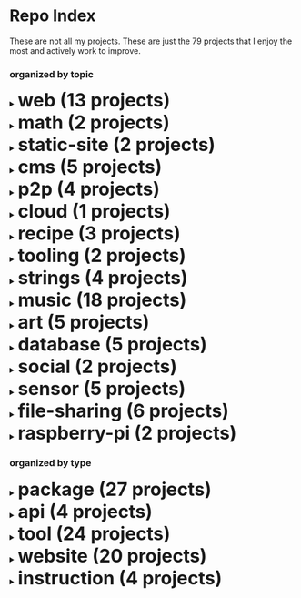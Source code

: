 
# Repo Index

These are not all my projects.
These are just the 79 projects that I enjoy the most and actively work to improve.

### organized by topic

<details><summary><strong style='font-size:2rem;'>web (13 projects)</strong></summary>

<h3>tool</h3><ul>

<li><a href='https://github.com/schollz/github-backup'>github-backup</a>: A python script to automatically backup all your Github repositories (python)</li>

<li><a href='https://github.com/schollz/linkcrawler'>linkcrawler</a>: Cross-platform persistent and distributed web crawler. (go)</li>

<li><a href='https://github.com/schollz/crawdad'>crawdad</a>: Cross-platform persistent and distributed web crawler. (go)</li>

<li><a href='https://github.com/schollz/readable'>readable</a>: Making web pages readable in a browser and in the command line . (go)</li>

<li><a href='https://github.com/schollz/websitechanges'>websitechanges</a>: Change detection with a simple Python script to email you whenever a website changes. (python)</li>

<li><a href='https://github.com/schollz/squirrel'>squirrel</a>: Like curl, or wget, but downloads directly go to a SQLite databse. (go)</li>

<li><a href='https://github.com/schollz/browsersync'>browsersync</a>: A simple live-reloading tool for developing HTML. (go)</li>

<li><a href='https://github.com/schollz/zget'>zget</a>: zget is a mashup of curl and wget with torrenting and better interop with Windows. (go)</li>

</ul><h3>package</h3><ul>

<li><a href='https://github.com/schollz/httpfileserver'>httpfileserver</a>: Wrapper for Golang http.FileServer that is faster (serving from memory) and uses less bandwidth (gzips when possible). (go)</li>

<li><a href='https://github.com/schollz/googleit'>googleit</a>: Get results from search engines. (go)</li>

<li><a href='https://github.com/schollz/basicwebsocket'>basicwebsocket</a>: Copy-and-paste friendly practical implementation of websockets for Go. (go)</li>

<li><a href='https://github.com/schollz/getlinks'>getlinks</a>: A simple Go library to get all the links from an HTML page. (go)</li>

<li><a href='https://github.com/schollz/httppool'>httppool</a>: A simple way to spawn a pool of web clients. (go)</li>

</ul>

</details>
<details><summary><strong style='font-size:2rem;'>math (2 projects)</strong></summary>

<h3>package</h3><ul>

<li><a href='https://github.com/schollz/pake'>pake</a>: PAKE library for generating a strong secret between parties over an insecure channel. (go)</li>

</ul><h3>tool</h3><ul>

<li><a href='https://github.com/schollz/sundial'>sundial</a>: C program to get the next time of the sunset and sunrise. (c)</li>

</ul>

</details>
<details><summary><strong style='font-size:2rem;'>static-site (2 projects)</strong></summary>

<h3>package</h3><ul>

<li><a href='https://github.com/schollz/onetwothree'>onetwothree</a>: A responsive and minimalist theme for Hugo. (css)</li>

</ul><h3>tool</h3><ul>

<li><a href='https://github.com/schollz/markdown2tufte'>markdown2tufte</a>: Process markdown into a nice Tufte-like website (css)</li>

</ul>

</details>
<details><summary><strong style='font-size:2rem;'>cms (5 projects)</strong></summary>

<h3>website</h3><ul>

<li><a href='https://github.com/schollz/rwtxt'>rwtxt</a>: A minimalist cms that allows easy writing and reading. (go)</li>

<li><a href='https://github.com/schollz/i.rwtxt'>i.rwtxt</a>: A version of rwtxt that stays encrypted on disk. (go)</li>

<li><a href='https://github.com/schollz/cowyo'>cowyo</a>: A cms for single pages that can be encrypted and self-destructed. (go)</li>

<li><a href='https://github.com/schollz/offlinenotepad'>offlinenotepad</a>: An off-line first, secure, private notepad. (go)</li>

<li><a href='https://github.com/schollz/anonfiction'>anonfiction</a>: A CMS for reading and writing stories in a online magazine format. (go)</li>

</ul>

</details>
<details><summary><strong style='font-size:2rem;'>p2p (4 projects)</strong></summary>

<h3>package</h3><ul>

<li><a href='https://github.com/schollz/peerdiscovery'>peerdiscovery</a>: A Go library that allows cross-platform local peer discovery using UDP multicast. (go)</li>

</ul><h3>api</h3><ul>

<li><a href='https://github.com/schollz/duct'>duct</a>: A simple server to connect any input to another output. (go)</li>

<li><a href='https://github.com/schollz/ipfs-multigateway'>ipfs-multigateway</a>: An IPFS gateway that uses all the other gateways to make it go as fast as possible. (go)</li>

</ul><h3>tool</h3><ul>

<li><a href='https://github.com/schollz/ipfs-connect'>ipfs-connect</a>: Easily connect two computers in the IPFS. (go)</li>

</ul>

</details>
<details><summary><strong style='font-size:2rem;'>cloud (1 projects)</strong></summary>

<h3>api</h3><ul>

<li><a href='https://github.com/schollz/faas'>faas</a>: A function-as-a-service that can make any Go function, anywhere, into an API. (go)</li>

</ul>

</details>
<details><summary><strong style='font-size:2rem;'>recipe (3 projects)</strong></summary>

<h3>package</h3><ul>

<li><a href='https://github.com/schollz/ingredients'>ingredients</a>: Extract recipe ingredients from any recipe website on the internet. (go)</li>

<li><a href='https://github.com/schollz/instructions'>instructions</a>: Easily capture recipe instructions from any website. (go)</li>

</ul><h3>website</h3><ul>

<li><a href='https://github.com/schollz/recursive-recipes'>recursive-recipes</a>: Visualize the recursive nature of recipes. (go)</li>

</ul>

</details>
<details><summary><strong style='font-size:2rem;'>tooling (2 projects)</strong></summary>

<h3>package</h3><ul>

<li><a href='https://github.com/schollz/logger'>logger</a>: Simplistic, opinionated logging for Golang. (go)</li>

<li><a href='https://github.com/schollz/golock'>golock</a>: Very simple file locking with optional timeouts. (go)</li>

</ul>

</details>
<details><summary><strong style='font-size:2rem;'>strings (4 projects)</strong></summary>

<h3>package</h3><ul>

<li><a href='https://github.com/schollz/closestmatch'>closestmatch</a>: A Go library that does fuzzy matching on a set of strings. (go)</li>

<li><a href='https://github.com/schollz/pluck'>pluck</a>: A Go library to do regex-like searching on strings. (go)</li>

<li><a href='https://github.com/schollz/utfdecode'>utfdecode</a>: A simple library to decode a string that contains escaped UTF-16/32 characters into unescaped UTF-16. (go)</li>

<li><a href='https://github.com/schollz/documentsimilarity'>documentsimilarity</a>: Compute document similarity using simple methods. (go)</li>

</ul>

</details>
<details><summary><strong style='font-size:2rem;'>music (18 projects)</strong></summary>

<h3>tool</h3><ul>

<li><a href='https://github.com/schollz/PIanoAI'>PIanoAI</a>: A real-time piano playing AI. (go)</li>

<li><a href='https://github.com/schollz/playlistfromsong'>playlistfromsong</a>: A program that generates an offline playlist from a single song. (python)</li>

<li><a href='https://github.com/schollz/spotifydownload'>spotifydownload</a>: A dependency-free Spotify playlist downloader. (go)</li>

<li><a href='https://github.com/schollz/miti'>miti</a>: miti is a musical instrument textual interface. Basically, its MIDI, but with human-readable text. (go)</li>

<li><a href='https://github.com/schollz/BandGenerator'>BandGenerator</a>: Band-name generator, one of my first programs ever written. (java)</li>

<li><a href='https://github.com/schollz/midi2cv'>midi2cv</a>: Use a Raspberry Pi and Python script to automatically tune and convert MIDI to CV. (python)</li>

</ul><h3>package</h3><ul>

<li><a href='https://github.com/schollz/getsong'>getsong</a>: Download any song mp3 with no dependencies except ffmpeg. (go)</li>

<li><a href='https://github.com/schollz/logue'>logue</a>: A collection of Korg logue patches for the NTS-1 (or possibly minilogue XD). (c)</li>

<li><a href='https://github.com/schollz/blndr'>blndr</a>: A quantized delay for monomes norns. (lua)</li>

<li><a href='https://github.com/schollz/clcks'>clcks</a>: A quantized repeater for monomes norns. (lua)</li>

<li><a href='https://github.com/schollz/oooooo'>oooooo</a>: Set of digital tape loops monomes norns. (lua)</li>

<li><a href='https://github.com/schollz/barcode'>barcode</a>: A six-voice varispeed looper for monomes norns. (lua)</li>

</ul><h3>website</h3><ul>

<li><a href='https://github.com/schollz/teoperator'>teoperator</a>: Make OP-1 and OP-Z drum and synth patches from any sound. (go)</li>

<li><a href='https://github.com/schollz/midi2midi'>midi2midi</a>: Use Chrome to connect two MIDI devices using <100 lines of Javascript. (javascript)</li>

<li><a href='https://github.com/schollz/carp'>carp</a>: Browser-based Korg NTS-1 chord arpeggiator (carp) sequencer. (javascript)</li>

<li><a href='https://github.com/schollz/chords'>chords</a>: Chord-progression discovery tool. (javascript)</li>

</ul><h3>instruction</h3><ul>

<li><a href='https://github.com/schollz/heartbpm'>heartbpm</a>: Instructions for creating a system of controlling electronic instruments with heart rate. (go)</li>

<li><a href='https://github.com/schollz/tape-synth'>tape-synth</a>: Instructions to create a cassette synthesizer. (go)</li>

</ul>

</details>
<details><summary><strong style='font-size:2rem;'>art (5 projects)</strong></summary>

<h3>website</h3><ul>

<li><a href='https://github.com/schollz/poetry-generator'>poetry-generator</a>: A poetry generating AI. (python)</li>

<li><a href='https://github.com/schollz/quotation-explorer'>quotation-explorer</a>: Explore and search over 120,000 quotations, with the click of a mouse . (go)</li>

<li><a href='https://github.com/schollz/topscience'>topscience</a>: Markov-chain generation of science article names. (go)</li>

<li><a href='https://github.com/schollz/painthex'>painthex</a>: A collection of scripts to turn a set of physical paints into hexadecimal color codes. (go)</li>

<li><a href='https://github.com/schollz/colorfade'>colorfade</a>: Fade screens between colors in sync. (javascript)</li>

</ul>

</details>
<details><summary><strong style='font-size:2rem;'>database (5 projects)</strong></summary>

<h3>api</h3><ul>

<li><a href='https://github.com/schollz/boltdb-server'>boltdb-server</a>: Server and Go package for connecting to BoltDB databases. (go)</li>

</ul><h3>package</h3><ul>

<li><a href='https://github.com/schollz/jsonstore'>jsonstore</a>: Simple thread-safe in-memory JSON key-store with persistent backend. (go)</li>

<li><a href='https://github.com/schollz/sqlite3dump'>sqlite3dump</a>: A Golang library for dumping SQL text from sqlite. (go)</li>

<li><a href='https://github.com/schollz/fbdb'>fbdb</a>: File based database, a keystore based on sqlite. (go)</li>

<li><a href='https://github.com/schollz/boltstore'>boltstore</a>: A simple keystore written around Bolt. (go)</li>

</ul>

</details>
<details><summary><strong style='font-size:2rem;'>social (2 projects)</strong></summary>

<h3>website</h3><ul>

<li><a href='https://github.com/schollz/snaptext'>snaptext</a>: A simple webapp to send and receive self-destructing messages in real-time. (go)</li>

<li><a href='https://github.com/schollz/kiki'>kiki</a>: An experimental social network that works offline. (go)</li>

</ul>

</details>
<details><summary><strong style='font-size:2rem;'>sensor (5 projects)</strong></summary>

<h3>tool</h3><ul>

<li><a href='https://github.com/schollz/howmanypeoplearearound'>howmanypeoplearearound</a>: A python package to count the number of people around you by monitoring wifi signals (python)</li>

<li><a href='https://github.com/schollz/find3-cli-scanner'>find3-cli-scanner</a>: A command-line scanner that supports Bluetooth and WiFi. (go)</li>

<li><a href='https://github.com/schollz/find3-android-scanner'>find3-android-scanner</a>: An android app that scans Bluetooth and WiFi for FIND3. (java)</li>

</ul><h3>website</h3><ul>

<li><a href='https://github.com/schollz/find3'>find3</a>: A framework for high-precision indoor positioniing based on wifi and bluetooth signals. (go)</li>

</ul><h3>package</h3><ul>

<li><a href='https://github.com/schollz/wifiscan'>wifiscan</a>: A platform-independent WiFi scanning library for getting BSSID + RSSI. (go)</li>

</ul>

</details>
<details><summary><strong style='font-size:2rem;'>file-sharing (6 projects)</strong></summary>

<h3>tool</h3><ul>

<li><a href='https://github.com/schollz/croc'>croc</a>: A program for easily and securely transfering files between any two computers. (go)</li>

<li><a href='https://github.com/schollz/cowyodel'>cowyodel</a>: Easily move things between computers with a code phrase and cowyo.com. (go)</li>

<li><a href='https://github.com/schollz/syncdir'>syncdir</a>: A program to automatically discover peers and synchronize a folder. (go)</li>

<li><a href='https://github.com/schollz/qrgen'>qrgen</a>: Generate a QR code in ther terminal from stdin. (go)</li>

</ul><h3>website</h3><ul>

<li><a href='https://github.com/schollz/hostyoself'>hostyoself</a>: A website that allows you to share files directly from your browser. (go)</li>

<li><a href='https://github.com/schollz/share'>share</a>: Simple file sharing from the browser and the command-line. (go)</li>

</ul>

</details>
<details><summary><strong style='font-size:2rem;'>raspberry-pi (2 projects)</strong></summary>

<h3>instruction</h3><ul>

<li><a href='https://github.com/schollz/raspberry-pi-turnkey'>raspberry-pi-turnkey</a>: Instructions for adding a wifi hotspot to a Raspberry Pi to connected to any wifi network. (python)</li>

<li><a href='https://github.com/schollz/chickencam'>chickencam</a>: Instructions to build a Raspberry Pi powered chicken cam. (go)</li>

</ul>

</details>

### organized by type

<details><summary><strong style='font-size:2rem;'>package (27 projects)</strong></summary>

<ul>

<li><a href='https://github.com/schollz/peerdiscovery'>peerdiscovery</a>: A Go library that allows cross-platform local peer discovery using UDP multicast. (go)</li>

<li><a href='https://github.com/schollz/closestmatch'>closestmatch</a>: A Go library that does fuzzy matching on a set of strings. (go)</li>

<li><a href='https://github.com/schollz/pluck'>pluck</a>: A Go library to do regex-like searching on strings. (go)</li>

<li><a href='https://github.com/schollz/jsonstore'>jsonstore</a>: Simple thread-safe in-memory JSON key-store with persistent backend. (go)</li>

<li><a href='https://github.com/schollz/getsong'>getsong</a>: Download any song mp3 with no dependencies except ffmpeg. (go)</li>

<li><a href='https://github.com/schollz/pake'>pake</a>: PAKE library for generating a strong secret between parties over an insecure channel. (go)</li>

<li><a href='https://github.com/schollz/onetwothree'>onetwothree</a>: A responsive and minimalist theme for Hugo. (css)</li>

<li><a href='https://github.com/schollz/ingredients'>ingredients</a>: Extract recipe ingredients from any recipe website on the internet. (go)</li>

<li><a href='https://github.com/schollz/httpfileserver'>httpfileserver</a>: Wrapper for Golang http.FileServer that is faster (serving from memory) and uses less bandwidth (gzips when possible). (go)</li>

<li><a href='https://github.com/schollz/wifiscan'>wifiscan</a>: A platform-independent WiFi scanning library for getting BSSID + RSSI. (go)</li>

<li><a href='https://github.com/schollz/sqlite3dump'>sqlite3dump</a>: A Golang library for dumping SQL text from sqlite. (go)</li>

<li><a href='https://github.com/schollz/logger'>logger</a>: Simplistic, opinionated logging for Golang. (go)</li>

<li><a href='https://github.com/schollz/golock'>golock</a>: Very simple file locking with optional timeouts. (go)</li>

<li><a href='https://github.com/schollz/googleit'>googleit</a>: Get results from search engines. (go)</li>

<li><a href='https://github.com/schollz/basicwebsocket'>basicwebsocket</a>: Copy-and-paste friendly practical implementation of websockets for Go. (go)</li>

<li><a href='https://github.com/schollz/fbdb'>fbdb</a>: File based database, a keystore based on sqlite. (go)</li>

<li><a href='https://github.com/schollz/instructions'>instructions</a>: Easily capture recipe instructions from any website. (go)</li>

<li><a href='https://github.com/schollz/logue'>logue</a>: A collection of Korg logue patches for the NTS-1 (or possibly minilogue XD). (c)</li>

<li><a href='https://github.com/schollz/utfdecode'>utfdecode</a>: A simple library to decode a string that contains escaped UTF-16/32 characters into unescaped UTF-16. (go)</li>

<li><a href='https://github.com/schollz/getlinks'>getlinks</a>: A simple Go library to get all the links from an HTML page. (go)</li>

<li><a href='https://github.com/schollz/httppool'>httppool</a>: A simple way to spawn a pool of web clients. (go)</li>

<li><a href='https://github.com/schollz/documentsimilarity'>documentsimilarity</a>: Compute document similarity using simple methods. (go)</li>

<li><a href='https://github.com/schollz/boltstore'>boltstore</a>: A simple keystore written around Bolt. (go)</li>

<li><a href='https://github.com/schollz/blndr'>blndr</a>: A quantized delay for monomes norns. (lua)</li>

<li><a href='https://github.com/schollz/clcks'>clcks</a>: A quantized repeater for monomes norns. (lua)</li>

<li><a href='https://github.com/schollz/oooooo'>oooooo</a>: Set of digital tape loops monomes norns. (lua)</li>

<li><a href='https://github.com/schollz/barcode'>barcode</a>: A six-voice varispeed looper for monomes norns. (lua)</li>

</ul>

</details>
<details><summary><strong style='font-size:2rem;'>api (4 projects)</strong></summary>

<ul>

<li><a href='https://github.com/schollz/faas'>faas</a>: A function-as-a-service that can make any Go function, anywhere, into an API. (go)</li>

<li><a href='https://github.com/schollz/duct'>duct</a>: A simple server to connect any input to another output. (go)</li>

<li><a href='https://github.com/schollz/boltdb-server'>boltdb-server</a>: Server and Go package for connecting to BoltDB databases. (go)</li>

<li><a href='https://github.com/schollz/ipfs-multigateway'>ipfs-multigateway</a>: An IPFS gateway that uses all the other gateways to make it go as fast as possible. (go)</li>

</ul>

</details>
<details><summary><strong style='font-size:2rem;'>tool (24 projects)</strong></summary>

<ul>

<li><a href='https://github.com/schollz/github-backup'>github-backup</a>: A python script to automatically backup all your Github repositories (python)</li>

<li><a href='https://github.com/schollz/howmanypeoplearearound'>howmanypeoplearearound</a>: A python package to count the number of people around you by monitoring wifi signals (python)</li>

<li><a href='https://github.com/schollz/croc'>croc</a>: A program for easily and securely transfering files between any two computers. (go)</li>

<li><a href='https://github.com/schollz/PIanoAI'>PIanoAI</a>: A real-time piano playing AI. (go)</li>

<li><a href='https://github.com/schollz/playlistfromsong'>playlistfromsong</a>: A program that generates an offline playlist from a single song. (python)</li>

<li><a href='https://github.com/schollz/spotifydownload'>spotifydownload</a>: A dependency-free Spotify playlist downloader. (go)</li>

<li><a href='https://github.com/schollz/linkcrawler'>linkcrawler</a>: Cross-platform persistent and distributed web crawler. (go)</li>

<li><a href='https://github.com/schollz/find3-cli-scanner'>find3-cli-scanner</a>: A command-line scanner that supports Bluetooth and WiFi. (go)</li>

<li><a href='https://github.com/schollz/find3-android-scanner'>find3-android-scanner</a>: An android app that scans Bluetooth and WiFi for FIND3. (java)</li>

<li><a href='https://github.com/schollz/cowyodel'>cowyodel</a>: Easily move things between computers with a code phrase and cowyo.com. (go)</li>

<li><a href='https://github.com/schollz/crawdad'>crawdad</a>: Cross-platform persistent and distributed web crawler. (go)</li>

<li><a href='https://github.com/schollz/miti'>miti</a>: miti is a musical instrument textual interface. Basically, its MIDI, but with human-readable text. (go)</li>

<li><a href='https://github.com/schollz/readable'>readable</a>: Making web pages readable in a browser and in the command line . (go)</li>

<li><a href='https://github.com/schollz/markdown2tufte'>markdown2tufte</a>: Process markdown into a nice Tufte-like website (css)</li>

<li><a href='https://github.com/schollz/websitechanges'>websitechanges</a>: Change detection with a simple Python script to email you whenever a website changes. (python)</li>

<li><a href='https://github.com/schollz/syncdir'>syncdir</a>: A program to automatically discover peers and synchronize a folder. (go)</li>

<li><a href='https://github.com/schollz/squirrel'>squirrel</a>: Like curl, or wget, but downloads directly go to a SQLite databse. (go)</li>

<li><a href='https://github.com/schollz/browsersync'>browsersync</a>: A simple live-reloading tool for developing HTML. (go)</li>

<li><a href='https://github.com/schollz/zget'>zget</a>: zget is a mashup of curl and wget with torrenting and better interop with Windows. (go)</li>

<li><a href='https://github.com/schollz/ipfs-connect'>ipfs-connect</a>: Easily connect two computers in the IPFS. (go)</li>

<li><a href='https://github.com/schollz/sundial'>sundial</a>: C program to get the next time of the sunset and sunrise. (c)</li>

<li><a href='https://github.com/schollz/qrgen'>qrgen</a>: Generate a QR code in ther terminal from stdin. (go)</li>

<li><a href='https://github.com/schollz/BandGenerator'>BandGenerator</a>: Band-name generator, one of my first programs ever written. (java)</li>

<li><a href='https://github.com/schollz/midi2cv'>midi2cv</a>: Use a Raspberry Pi and Python script to automatically tune and convert MIDI to CV. (python)</li>

</ul>

</details>
<details><summary><strong style='font-size:2rem;'>website (20 projects)</strong></summary>

<ul>

<li><a href='https://github.com/schollz/find3'>find3</a>: A framework for high-precision indoor positioniing based on wifi and bluetooth signals. (go)</li>

<li><a href='https://github.com/schollz/hostyoself'>hostyoself</a>: A website that allows you to share files directly from your browser. (go)</li>

<li><a href='https://github.com/schollz/rwtxt'>rwtxt</a>: A minimalist cms that allows easy writing and reading. (go)</li>

<li><a href='https://github.com/schollz/i.rwtxt'>i.rwtxt</a>: A version of rwtxt that stays encrypted on disk. (go)</li>

<li><a href='https://github.com/schollz/cowyo'>cowyo</a>: A cms for single pages that can be encrypted and self-destructed. (go)</li>

<li><a href='https://github.com/schollz/poetry-generator'>poetry-generator</a>: A poetry generating AI. (python)</li>

<li><a href='https://github.com/schollz/offlinenotepad'>offlinenotepad</a>: An off-line first, secure, private notepad. (go)</li>

<li><a href='https://github.com/schollz/recursive-recipes'>recursive-recipes</a>: Visualize the recursive nature of recipes. (go)</li>

<li><a href='https://github.com/schollz/share'>share</a>: Simple file sharing from the browser and the command-line. (go)</li>

<li><a href='https://github.com/schollz/teoperator'>teoperator</a>: Make OP-1 and OP-Z drum and synth patches from any sound. (go)</li>

<li><a href='https://github.com/schollz/snaptext'>snaptext</a>: A simple webapp to send and receive self-destructing messages in real-time. (go)</li>

<li><a href='https://github.com/schollz/kiki'>kiki</a>: An experimental social network that works offline. (go)</li>

<li><a href='https://github.com/schollz/quotation-explorer'>quotation-explorer</a>: Explore and search over 120,000 quotations, with the click of a mouse . (go)</li>

<li><a href='https://github.com/schollz/anonfiction'>anonfiction</a>: A CMS for reading and writing stories in a online magazine format. (go)</li>

<li><a href='https://github.com/schollz/midi2midi'>midi2midi</a>: Use Chrome to connect two MIDI devices using <100 lines of Javascript. (javascript)</li>

<li><a href='https://github.com/schollz/carp'>carp</a>: Browser-based Korg NTS-1 chord arpeggiator (carp) sequencer. (javascript)</li>

<li><a href='https://github.com/schollz/topscience'>topscience</a>: Markov-chain generation of science article names. (go)</li>

<li><a href='https://github.com/schollz/painthex'>painthex</a>: A collection of scripts to turn a set of physical paints into hexadecimal color codes. (go)</li>

<li><a href='https://github.com/schollz/chords'>chords</a>: Chord-progression discovery tool. (javascript)</li>

<li><a href='https://github.com/schollz/colorfade'>colorfade</a>: Fade screens between colors in sync. (javascript)</li>

</ul>

</details>
<details><summary><strong style='font-size:2rem;'>instruction (4 projects)</strong></summary>

<ul>

<li><a href='https://github.com/schollz/raspberry-pi-turnkey'>raspberry-pi-turnkey</a>: Instructions for adding a wifi hotspot to a Raspberry Pi to connected to any wifi network. (python)</li>

<li><a href='https://github.com/schollz/chickencam'>chickencam</a>: Instructions to build a Raspberry Pi powered chicken cam. (go)</li>

<li><a href='https://github.com/schollz/heartbpm'>heartbpm</a>: Instructions for creating a system of controlling electronic instruments with heart rate. (go)</li>

<li><a href='https://github.com/schollz/tape-synth'>tape-synth</a>: Instructions to create a cassette synthesizer. (go)</li>

</ul>

</details>
